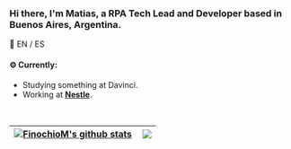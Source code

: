 ### Hi there, I'm Matias, a RPA Tech Lead and Developer based in Buenos Aires, Argentina.

:speech_balloon: EN / ES

#### ⚙️ Currently:
* Studying something at Davinci.
* Working at [**Nestle**](https://www.nestle.com.ar/).

<br>

| <a href="https://github.com/FinochioM/github-readme-stats"><img align="center" src="https://github-readme-stats.vercel.app/api?username=FinochioM&show_icons=true&count_private=true&theme=dark&hide_border=true&hide_rank=true" alt="FinochioM's github stats" /></a> | <a href="https://github.com/FinochioM/github-readme-stats"><img align="right" src="https://github-readme-stats.vercel.app/api/top-langs/?username=FinochioM&layout=compact&theme=dark&hide_border=true" /></a> |
| ------------- | ------------- |
